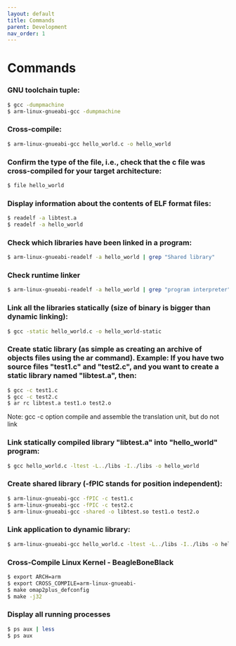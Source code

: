 ```yaml
---
layout: default
title: Commands
parent: Development
nav_order: 1
---
```


# Commands

### GNU toolchain tuple:

```bash
$ gcc -dumpmachine
$ arm-linux-gnueabi-gcc -dumpmachine
```

### Cross-compile:

```bash
$ arm-linux-gnueabi-gcc hello_world.c -o hello_world
```

### Confirm the type of the file, i.e., check that the c file was cross-compiled for your target architecture:

```bash
$ file hello_world
```

### Display information about the contents of ELF format files:

```bash
$ readelf -a libtest.a
$ readelf -a hello_world
```

### Check which libraries have been linked in a program:

```bash
$ arm-linux-gnueabi-readelf -a hello_world | grep "Shared library"
```

### Check runtime linker

```bash
$ arm-linux-gnueabi-readelf -a hello_world | grep "program interpreter"
```

### Link all the libraries statically (size of binary is bigger than dynamic linking):

```bash
$ gcc -static hello_world.c -o hello_world-static
```

### Create static library (as simple as creating an archive of objects files using the ar command). Example: If you have two source files "test1.c" and "test2.c", and you want to create a static library named "libtest.a", then:

```bash
$ gcc -c test1.c
$ gcc -c test2.c
$ ar rc libtest.a test1.o test2.o
```

Note: gcc -c option compile and assemble the translation unit, but do not link

### Link statically compiled library "libtest.a" into "hello_world" program:

```bash
$ gcc hello_world.c -ltest -L../libs -I../libs -o hello_world
```

### Create shared library (-fPIC stands for position independent):

```bash
$ arm-linux-gnueabi-gcc -fPIC -c test1.c
$ arm-linux-gnueabi-gcc -fPIC -c test2.c
$ arm-linux-gnueabi-gcc -shared -o libtest.so test1.o test2.o
```

### Link application to dynamic library:

```bash
$ arm-linux-gnueabi-gcc hello_world.c -ltest -L../libs -I../libs -o hello_world
```

### Cross-Compile Linux Kernel - BeagleBoneBlack 

```bash
$ export ARCH=arm
$ export CROSS_COMPILE=arm-linux-gnueabi-
$ make omap2plus_defconfig
$ make -j32
```

### Display all running processes

``` bash
$ ps aux | less
$ ps aux
```
